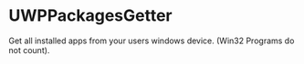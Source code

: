 # UWPPackagesGetter
Get all installed apps from your users windows device. (Win32 Programs do not count).

